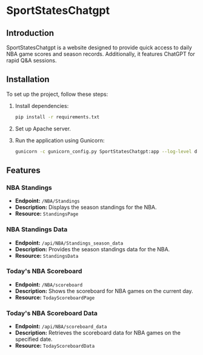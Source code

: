 # SportStatesChatgpt

## Introduction

SportStatesChatgpt is a website designed to provide quick access to daily NBA game scores and season records. Additionally, it features ChatGPT for rapid Q&A sessions.

## Installation

To set up the project, follow these steps:

1. Install dependencies:

    ```bash
    pip install -r requirements.txt
    ```

2. Set up Apache server.

3. Run the application using Gunicorn:

    ```bash
    gunicorn -c gunicorn_config.py SportStatesChatgpt:app --log-level debug --daemon
    ```

## Features

### NBA Standings

- **Endpoint:** `/NBA/Standings`
- **Description:** Displays the season standings for the NBA.
- **Resource:** `StandingsPage`

### NBA Standings Data

- **Endpoint:** `/api/NBA/Standings_season_data`
- **Description:** Provides the season standings data for the NBA.
- **Resource:** `StandingsData`

### Today's NBA Scoreboard

- **Endpoint:** `/NBA/scoreboard`
- **Description:** Shows the scoreboard for NBA games on the current day.
- **Resource:** `TodayScoreboardPage`

### Today's NBA Scoreboard Data

- **Endpoint:** `/api/NBA/scoreboard_data`
- **Description:** Retrieves the scoreboard data for NBA games on the specified date.
- **Resource:** `TodayScoreboardData`
